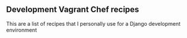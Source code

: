 ## Development Vagrant Chef recipes
This are a list of recipes that I personally use for a Django development environment

